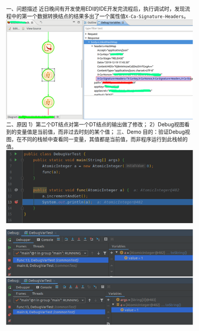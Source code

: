 一、问题描述
近日晚间有开发使用EDI的IDE开发完流程后，执行调试时，发现流程中的第一个数据转换结点的结果多出了一个属性值`X-Ca-Signature-Headers`。
![IDE截图](../../../src/main/resources/picture/1240-20210115034735615.png)
二、原因
1）第二个DT结点对第一个DT结点的输出做了修改；
2）Debug视图看到的变量值是当前值，而非过去时刻的某个值；
三、Demo
目的：验证Debug视图，在不同的栈帧中查看同一变量，其值都是当前值，而非程序运行到此栈帧的值。
![测试程序](../../../src/main/resources/picture/1240-20210115034735494.png)

![查看栈顶帧变量的值](../../../src/main/resources/picture/1240-20210115034735456.png)
![查看次栈顶帧变量的值](../../../src/main/resources/picture/1240-20210115034735388.png)